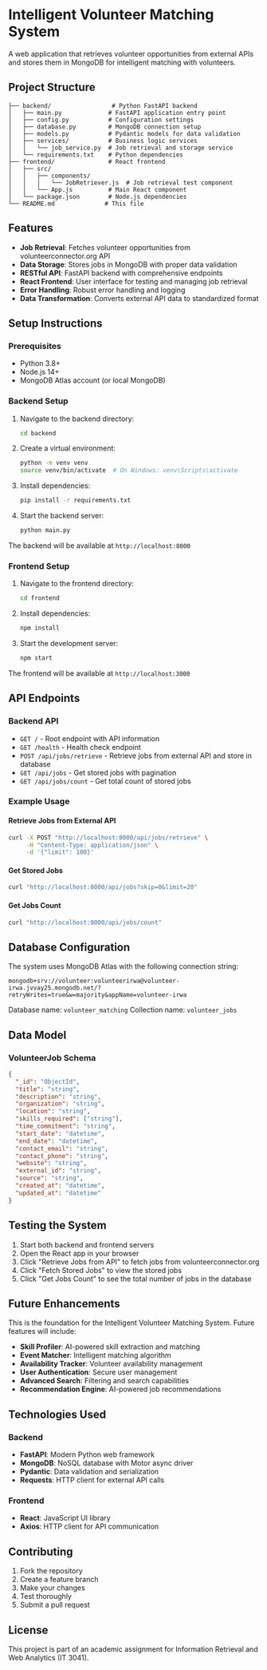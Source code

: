 # Intelligent Volunteer Matching System

A web application that retrieves volunteer opportunities from external APIs and stores them in MongoDB for intelligent matching with volunteers.

## Project Structure

```
├── backend/                 # Python FastAPI backend
│   ├── main.py             # FastAPI application entry point
│   ├── config.py           # Configuration settings
│   ├── database.py         # MongoDB connection setup
│   ├── models.py           # Pydantic models for data validation
│   ├── services/           # Business logic services
│   │   └── job_service.py  # Job retrieval and storage service
│   └── requirements.txt    # Python dependencies
├── frontend/               # React frontend
│   ├── src/
│   │   ├── components/
│   │   │   └── JobRetriever.js  # Job retrieval test component
│   │   └── App.js          # Main React component
│   └── package.json        # Node.js dependencies
└── README.md              # This file
```

## Features

- **Job Retrieval**: Fetches volunteer opportunities from volunteerconnector.org API
- **Data Storage**: Stores jobs in MongoDB with proper data validation
- **RESTful API**: FastAPI backend with comprehensive endpoints
- **React Frontend**: User interface for testing and managing job retrieval
- **Error Handling**: Robust error handling and logging
- **Data Transformation**: Converts external API data to standardized format

## Setup Instructions

### Prerequisites

- Python 3.8+
- Node.js 14+
- MongoDB Atlas account (or local MongoDB)

### Backend Setup

1. Navigate to the backend directory:
   ```bash
   cd backend
   ```

2. Create a virtual environment:
   ```bash
   python -m venv venv
   source venv/bin/activate  # On Windows: venv\Scripts\activate
   ```

3. Install dependencies:
   ```bash
   pip install -r requirements.txt
   ```

4. Start the backend server:
   ```bash
   python main.py
   ```

The backend will be available at `http://localhost:8000`

### Frontend Setup

1. Navigate to the frontend directory:
   ```bash
   cd frontend
   ```

2. Install dependencies:
   ```bash
   npm install
   ```

3. Start the development server:
   ```bash
   npm start
   ```

The frontend will be available at `http://localhost:3000`

## API Endpoints

### Backend API

- `GET /` - Root endpoint with API information
- `GET /health` - Health check endpoint
- `POST /api/jobs/retrieve` - Retrieve jobs from external API and store in database
- `GET /api/jobs` - Get stored jobs with pagination
- `GET /api/jobs/count` - Get total count of stored jobs

### Example Usage

#### Retrieve Jobs from External API
```bash
curl -X POST "http://localhost:8000/api/jobs/retrieve" \
     -H "Content-Type: application/json" \
     -d '{"limit": 100}'
```

#### Get Stored Jobs
```bash
curl "http://localhost:8000/api/jobs?skip=0&limit=20"
```

#### Get Jobs Count
```bash
curl "http://localhost:8000/api/jobs/count"
```

## Database Configuration

The system uses MongoDB Atlas with the following connection string:
```
mongodb+srv://volunteer:volunteerirwa@volunteer-irwa.jvvay25.mongodb.net/?retryWrites=true&w=majority&appName=volunteer-irwa
```

Database name: `volunteer_matching`
Collection name: `volunteer_jobs`

## Data Model

### VolunteerJob Schema

```json
{
  "_id": "ObjectId",
  "title": "string",
  "description": "string",
  "organization": "string",
  "location": "string",
  "skills_required": ["string"],
  "time_commitment": "string",
  "start_date": "datetime",
  "end_date": "datetime",
  "contact_email": "string",
  "contact_phone": "string",
  "website": "string",
  "external_id": "string",
  "source": "string",
  "created_at": "datetime",
  "updated_at": "datetime"
}
```

## Testing the System

1. Start both backend and frontend servers
2. Open the React app in your browser
3. Click "Retrieve Jobs from API" to fetch jobs from volunteerconnector.org
4. Click "Fetch Stored Jobs" to view the stored jobs
5. Click "Get Jobs Count" to see the total number of jobs in the database

## Future Enhancements

This is the foundation for the Intelligent Volunteer Matching System. Future features will include:

- **Skill Profiler**: AI-powered skill extraction and matching
- **Event Matcher**: Intelligent matching algorithm
- **Availability Tracker**: Volunteer availability management
- **User Authentication**: Secure user management
- **Advanced Search**: Filtering and search capabilities
- **Recommendation Engine**: AI-powered job recommendations

## Technologies Used

### Backend
- **FastAPI**: Modern Python web framework
- **MongoDB**: NoSQL database with Motor async driver
- **Pydantic**: Data validation and serialization
- **Requests**: HTTP client for external API calls

### Frontend
- **React**: JavaScript UI library
- **Axios**: HTTP client for API communication

## Contributing

1. Fork the repository
2. Create a feature branch
3. Make your changes
4. Test thoroughly
5. Submit a pull request

## License

This project is part of an academic assignment for Information Retrieval and Web Analytics (IT 3041).
